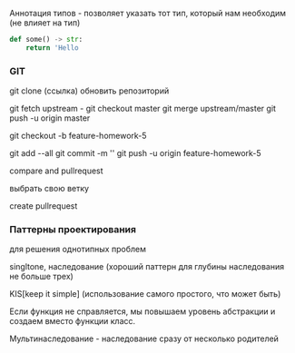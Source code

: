 Аннотация типов - позволяет указать тот тип, который нам необходим (не влияет на тип)

```python
def some() -> str:
    return 'Hello
```


### GIT

git clone (ссылка)
обновить репозиторий 

git fetch upstream - 
git checkout master
git merge upstream/master
git push -u origin master

git checkout -b feature-homework-5

git add --all
git commit -m ''
git push -u origin feature-homework-5

compare and pullrequest

выбрать свою ветку

create pullrequest


### Паттерны проектирования 
для решения однотипных проблем

singltone, наследование (хороший паттерн для глубины наследования не больше трех)

KIS[keep it simple] (использование самого простого, что может быть)

Если функция не справляется, мы повышаем уровень абстракции и создаем вместо функции класс.

Мультинаследование - наследование сразу от несколько родителей
